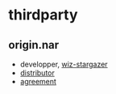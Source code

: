 # thirdparty

## origin.nar

+ developper, [wiz-stargazer](http://fiddle-de-dee.sakura.ne.jp/)
+ [distributor](http://fiddle-de-dee.sakura.ne.jp/ukagaka_balloon.html)
+ [agreement](http://megalodon.jp/2014-1126-1401-29/https://mobile.twitter.com:443/Wiz_/status/537446837364338688)
